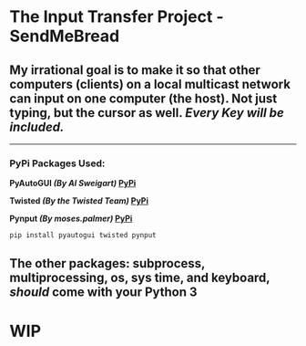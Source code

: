 # The Input Transfer Project - SendMeBread
## My irrational goal is to make it so that other computers (clients) on a local multicast network can input on one computer (the host). Not just typing, but the cursor as well. *Every Key will be included.*
---
### PyPi Packages Used:
**PyAutoGUI _(By Al Sweigart)_ [PyPi](https://pypi.org/project/PyAutoGUI/)**

**Twisted _(By the Twisted Team)_ [PyPi](https://pypi.org/project/Twisted/)**

**Pynput _(By moses.palmer)_ [PyPi](https://pypi.org/project/pynput/)**
```
pip install pyautogui twisted pynput
```
The other packages: subprocess, multiprocessing, os, sys time, and keyboard,  _should_ come with your Python 3
---
# WIP

